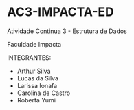 # AC3-IMPACTA-ED
Atividade Continua 3 - Estrutura de Dados

Faculdade Impacta

INTEGRANTES:
- Arthur Silva
- Lucas da Silva
- Larissa Ionafa
- Carolina de Castro
- Roberta Yumi
